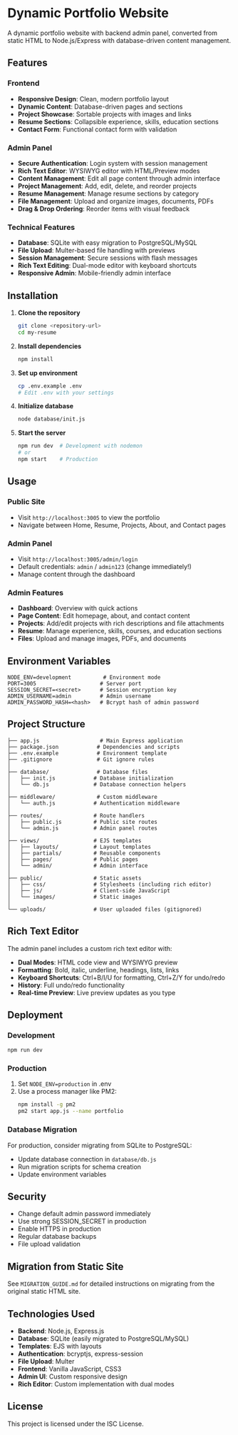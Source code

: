 # Dynamic Portfolio Website

A dynamic portfolio website with backend admin panel, converted from static HTML to Node.js/Express with database-driven content management.

## Features

### Frontend
- **Responsive Design**: Clean, modern portfolio layout
- **Dynamic Content**: Database-driven pages and sections
- **Project Showcase**: Sortable projects with images and links
- **Resume Sections**: Collapsible experience, skills, education sections
- **Contact Form**: Functional contact form with validation

### Admin Panel
- **Secure Authentication**: Login system with session management
- **Rich Text Editor**: WYSIWYG editor with HTML/Preview modes
- **Content Management**: Edit all page content through admin interface
- **Project Management**: Add, edit, delete, and reorder projects
- **Resume Management**: Manage resume sections by category
- **File Management**: Upload and organize images, documents, PDFs
- **Drag & Drop Ordering**: Reorder items with visual feedback

### Technical Features
- **Database**: SQLite with easy migration to PostgreSQL/MySQL
- **File Upload**: Multer-based file handling with previews
- **Session Management**: Secure sessions with flash messages
- **Rich Text Editing**: Dual-mode editor with keyboard shortcuts
- **Responsive Admin**: Mobile-friendly admin interface

## Installation

1. **Clone the repository**
   ```bash
   git clone <repository-url>
   cd my-resume
   ```

2. **Install dependencies**
   ```bash
   npm install
   ```

3. **Set up environment**
   ```bash
   cp .env.example .env
   # Edit .env with your settings
   ```

4. **Initialize database**
   ```bash
   node database/init.js
   ```

5. **Start the server**
   ```bash
   npm run dev  # Development with nodemon
   # or
   npm start    # Production
   ```

## Usage

### Public Site
- Visit `http://localhost:3005` to view the portfolio
- Navigate between Home, Resume, Projects, About, and Contact pages

### Admin Panel
- Visit `http://localhost:3005/admin/login`
- Default credentials: `admin` / `admin123` (change immediately!)
- Manage content through the dashboard

### Admin Features
- **Dashboard**: Overview with quick actions
- **Page Content**: Edit homepage, about, and contact content
- **Projects**: Add/edit projects with rich descriptions and file attachments
- **Resume**: Manage experience, skills, courses, and education sections
- **Files**: Upload and manage images, PDFs, and documents

## Environment Variables

```env
NODE_ENV=development          # Environment mode
PORT=3005                    # Server port
SESSION_SECRET=<secret>      # Session encryption key
ADMIN_USERNAME=admin         # Admin username
ADMIN_PASSWORD_HASH=<hash>   # Bcrypt hash of admin password
```

## Project Structure

```
├── app.js                   # Main Express application
├── package.json            # Dependencies and scripts
├── .env.example            # Environment template
├── .gitignore              # Git ignore rules
│
├── database/               # Database files
│   ├── init.js            # Database initialization
│   └── db.js              # Database connection helpers
│
├── middleware/             # Custom middleware
│   └── auth.js            # Authentication middleware
│
├── routes/                # Route handlers
│   ├── public.js          # Public site routes
│   └── admin.js           # Admin panel routes
│
├── views/                 # EJS templates
│   ├── layouts/           # Layout templates
│   ├── partials/          # Reusable components
│   ├── pages/             # Public pages
│   └── admin/             # Admin interface
│
├── public/                # Static assets
│   ├── css/               # Stylesheets (including rich editor)
│   ├── js/                # Client-side JavaScript
│   └── images/            # Static images
│
└── uploads/               # User uploaded files (gitignored)
```

## Rich Text Editor

The admin panel includes a custom rich text editor with:

- **Dual Modes**: HTML code view and WYSIWYG preview
- **Formatting**: Bold, italic, underline, headings, lists, links
- **Keyboard Shortcuts**: Ctrl+B/I/U for formatting, Ctrl+Z/Y for undo/redo
- **History**: Full undo/redo functionality
- **Real-time Preview**: Live preview updates as you type

## Deployment

### Development
```bash
npm run dev
```

### Production
1. Set `NODE_ENV=production` in .env
2. Use a process manager like PM2:
   ```bash
   npm install -g pm2
   pm2 start app.js --name portfolio
   ```

### Database Migration
For production, consider migrating from SQLite to PostgreSQL:
- Update database connection in `database/db.js`
- Run migration scripts for schema creation
- Update environment variables

## Security

- Change default admin password immediately
- Use strong SESSION_SECRET in production
- Enable HTTPS in production
- Regular database backups
- File upload validation

## Migration from Static Site

See `MIGRATION_GUIDE.md` for detailed instructions on migrating from the original static HTML site.

## Technologies Used

- **Backend**: Node.js, Express.js
- **Database**: SQLite (easily migrated to PostgreSQL/MySQL)
- **Templates**: EJS with layouts
- **Authentication**: bcryptjs, express-session
- **File Upload**: Multer
- **Frontend**: Vanilla JavaScript, CSS3
- **Admin UI**: Custom responsive design
- **Rich Editor**: Custom implementation with dual modes

## License

This project is licensed under the ISC License.